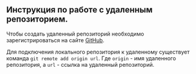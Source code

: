 ## Инструкция по работе с удаленным репозиторием.

Чтобы создать удаленный репозиторий необходимо зарегистрироваться на сайте [GitHub](https://github.com/).

Для подключения локального репозитория к удаленному существует команда `git remote add origin url`. Где `origin` - имя удаленного репозитория, a `url` - ссылка на удаленный репозиторий.
